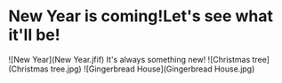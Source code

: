 # New Year is coming!Let's see what it'll be!
![New Year](New Year.jfif)
It's always something new!
![Christmas tree](Christmas tree.jpg)
![Gingerbread House](Gingerbread House.jpg)

